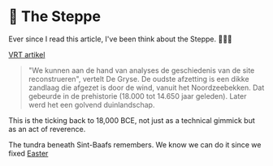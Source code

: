 # 🐺 The Steppe

Ever since I read this article, I've been think about the Steppe. 🐺🌙🦬

[VRT artikel](https://www.vrt.be/vrtnws/nl/2025/03/10/gent-archeologie-prehistorie-geschiedenis-sint-baafskathedraal-o/)

> "We kunnen aan de hand van analyses de geschiedenis van de site reconstrueren", vertelt De Gryse. De oudste afzetting is een dikke zandlaag die afgezet is door de wind, vanuit het Noordzeebekken. Dat gebeurde in de prehistorie (18.000 tot 14.650 jaar geleden). Later werd het een golvend duinlandschap.

This is the ticking back to 18,000 BCE, not just as a technical gimmick but as an act of reverence.

The tundra beneath Sint-Baafs remembers. We know we can do it since we fixed [Easter](easter.md)
